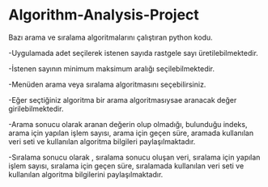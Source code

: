 # Algorithm-Analysis-Project

Bazı arama ve sıralama algoritmalarını çalıştıran python kodu.

-Uygulamada adet seçilerek istenen sayıda rastgele sayı üretilebilmektedir.

-İstenen sayının minimum maksimum aralığı seçilebilmektedir.

-Menüden arama veya sıralama algoritmasını seçebilirsiniz.

-Eğer seçtiğiniz algoritma bir arama algoritmasıysae aranacak değer girilebilmektedir.

-Arama sonucu olarak aranan değerin olup olmadığı, bulunduğu indeks, arama için yapılan işlem sayısı, arama için geçen süre, aramada kullanılan veri seti ve kullanılan algoritma bilgileri paylaşılmaktadır.

-Sıralama sonucu olarak , sıralama sonucu oluşan veri, sıralama için yapılan işlem sayısı, sıralama için geçen süre, sıralamada kullanılan veri seti ve kullanılan algoritma bilgilerini paylaşılmaktadır.

